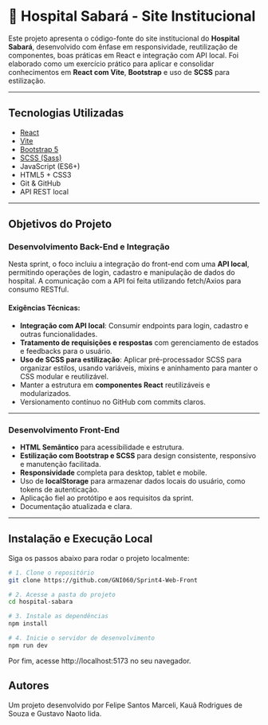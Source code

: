 # 🏥 Hospital Sabará - Site Institucional

Este projeto apresenta o código-fonte do site institucional do **Hospital Sabará**, desenvolvido com ênfase em responsividade, reutilização de componentes, boas práticas em React e integração com API local. Foi elaborado como um exercício prático para aplicar e consolidar conhecimentos em **React com Vite**, **Bootstrap** e uso de **SCSS** para estilização.

---

## Tecnologias Utilizadas

- [React](https://reactjs.org/)
- [Vite](https://vitejs.dev/)
- [Bootstrap 5](https://getbootstrap.com/)
- [SCSS (Sass)](https://sass-lang.com/)
- JavaScript (ES6+)
- HTML5 + CSS3
- Git & GitHub
- API REST local 

---

## Objetivos do Projeto

### **Desenvolvimento Back-End e Integração**

Nesta sprint, o foco incluiu a integração do front-end com uma **API local**, permitindo operações de login, cadastro e manipulação de dados do hospital. A comunicação com a API foi feita utilizando fetch/Axios para consumo RESTful.

#### Exigências Técnicas:

- **Integração com API local**: Consumir endpoints para login, cadastro e outras funcionalidades.
- **Tratamento de requisições e respostas** com gerenciamento de estados e feedbacks para o usuário.
- **Uso de SCSS para estilização**: Aplicar pré-processador SCSS para organizar estilos, usando variáveis, mixins e aninhamento para manter o CSS modular e reutilizável.
- Manter a estrutura em **componentes React** reutilizáveis e modularizados.
- Versionamento contínuo no GitHub com commits claros.

---

### **Desenvolvimento Front-End**

- **HTML Semântico** para acessibilidade e estrutura.
- **Estilização com Bootstrap e SCSS** para design consistente, responsivo e manutenção facilitada.
- **Responsividade** completa para desktop, tablet e mobile.
- Uso de **localStorage** para armazenar dados locais do usuário, como tokens de autenticação.
- Aplicação fiel ao protótipo e aos requisitos da sprint.
- Documentação atualizada e clara.

---

## Instalação e Execução Local

Siga os passos abaixo para rodar o projeto localmente:

```bash
# 1. Clone o repositório
git clone https://github.com/GNI060/Sprint4-Web-Front

# 2. Acesse a pasta do projeto
cd hospital-sabara

# 3. Instale as dependências
npm install

# 4. Inicie o servidor de desenvolvimento
npm run dev
```

Por fim, acesse http://localhost:5173 no seu navegador.

## Autores
Um projeto desenvolvido por Felipe Santos Marceli, Kauã Rodrigues de Souza e Gustavo Naoto Iida.
